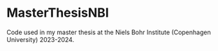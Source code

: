 # MasterThesisNBI
Code used in my master thesis at the Niels Bohr Institute (Copenhagen University) 2023-2024.
